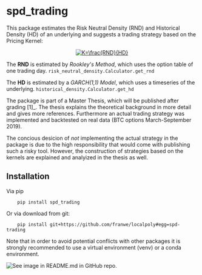 # spd_trading

This package estimates the Risk Neutral Density (RND) and Historical Density (HD) of an underlying and suggests a trading 
strategy based on the Pricing Kernel:

<center><a href="https://www.codecogs.com/eqnedit.php?latex=K=\frac{RND}{HD}" target="_blank"><img src="https://latex.codecogs.com/svg.latex?K=\frac{RND}{HD}" title="K=\frac{RND}{HD}" /></a></center>


The **RND** is estimated by *Rookley's Method*, which uses the option table of one trading day. ``risk_neutral_density.Calculator.get_rnd``

The **HD** is estimated by a *GARCH(1,1) Model*, which uses a timeseries of the underlying. ``historical_density.Calculator.get_hd``

The package is part of a Master Thesis, which will be published after grading [1]_. The thesis explains the theoretical background 
in more detail and gives more references. Furthermore an actual trading strategy was implemented and backtested on real data 
(BTC options March-September 2019). 

The concious desicion of *not* implementing the actual strategy in the package is due to the high responsibility that would come 
with publishing such a risky tool. However, the construction of strategies based on the kernels are explained and analyized in the 
thesis as well. 

## Installation

Via pip
```
    pip install spd_trading
```

Or via download from git:

```
    pip install git+https://github.com/franwe/localpoly#egg=spd-trading
```

Note that in order to avoid potential conflicts with other packages it is strongly recommended to use a virtual environment (venv) or a conda environment.

![See image in README.md in GitHub repo.](https://github.com/franwe/spd_trading/blob/main/docs/_static/example_kernel.png?raw=true)